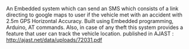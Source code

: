 An Embedded system which can send an SMS which consists of a link directing to google maps to user if the vehicle met with an accident with 2.5m GPS Horizontal Accuracy. Built using Embedded programming, Arduino, AT commands. Also, in case of any theft this system provides a feature that user can track the vehicle location.
published in AJAST : http://ajast.net/data/uploads/72031.pdf

